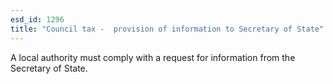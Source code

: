 ```yaml
---
esd_id: 1296
title: "Council tax -  provision of information to Secretary of State"
---
```


A local authority must comply with a request for information from the Secretary of State.

